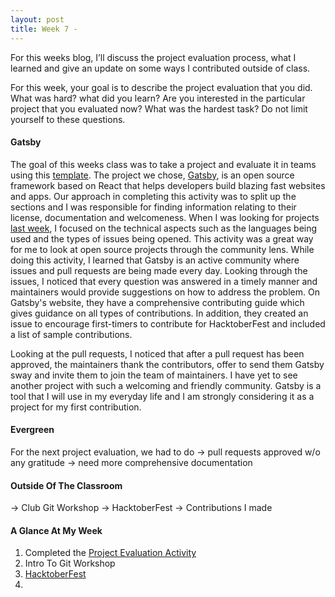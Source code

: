 ```yaml
---
layout: post
title: Week 7 - 
---
```


For this weeks blog, I’ll discuss the project evaluation process, what I learned and give an update on some ways I contributed outside of class.

For this week, your goal is to describe the project evaluation that you did. What was hard? what did you learn? Are you interested in the particular project that you evaluated now? What was the hardest task? Do not limit yourself to these questions.

#### Gatsby
The goal of this weeks class was to take a project and evaluate it in teams using this [template]. The project we chose, [Gatsby], is an open source framework based on React that helps developers build blazing fast websites and apps. Our approach in completing this activity was to split up the sections and I was responsible for finding information relating to their license, documentation and welcomeness. When I was looking for projects [last week], I focused on the technical aspects such as the languages being used and the types of issues being opened. This activity was a great way for me to look at open source projects through the community lens. While doing this activity, I learned that Gatsby is an active community where issues and pull requests are being made every day. Looking through the issues, I noticed that every question was answered in a timely manner and maintainers would provide suggestions on how to address the problem. On Gatsby's website, they have a comprehensive contributing guide which gives guidance on all types of contributions. In addition, they created an issue to encourage first-timers to contribute for HacktoberFest and included a list of sample contributions.

Looking at the pull requests, I noticed that after a pull request has been approved, the maintainers thank the contributors, offer to send them Gatsby sway and invite them to join the team of maintainers. I have yet to see another project with such a welcoming and friendly community. Gatsby is a tool that I will use in my everyday life and I am strongly considering it as a project for my first contribution.


#### Evergreen
For the next project evaluation, we had to do
-> pull requests approved w/o any gratitude
-> need more comprehensive documentation

#### Outside Of The Classroom
-> Club Git Workshop
-> HacktoberFest
-> Contributions I made

#### A Glance At My Week
1. Completed the [Project Evaluation Activity]
2. Intro To Git Workshop
3. [HacktoberFest]
4. 


<!-- LINKS -->
[Gatsby]: https://www.gatsbyjs.org/
[Evergreen]: https://github.com/segmentio/evergreen

[last week]:https://hunter-college-ossd-fall-2019.github.io/giocare-weekly/week06/



[template]:https://github.com/hunter-college-ossd-fall-2019/project-evaluation-activity-01/blob/fall19/evaluation_template.md
[Project Evaluation Activity]:https://github.com/hunter-college-ossd-fall-2019/project-evaluation-activity-01

[HacktoberFest]:https://hacktoberfest.digitalocean.com/